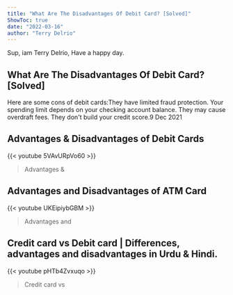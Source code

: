 ```yaml
---
title: "What Are The Disadvantages Of Debit Card? [Solved]"
ShowToc: true 
date: "2022-03-16"
author: "Terry Delrio" 
---
```


Sup, iam Terry Delrio, Have a happy day.
## What Are The Disadvantages Of Debit Card? [Solved]
Here are some cons of debit cards:They have limited fraud protection. 
 Your spending limit depends on your checking account balance. 
 They may cause overdraft fees. 
 They don't build your credit score.9 Dec 2021

## Advantages & Disadvantages of Debit Cards
{{< youtube 5VAvURpVo60 >}}
>Advantages & 

## Advantages and Disadvantages of ATM Card
{{< youtube UKEipiybGBM >}}
>Advantages and 

## Credit card vs Debit card | Differences, advantages and disadvantages in Urdu & Hindi.
{{< youtube pHTb4Zvxuqo >}}
>Credit card vs 

